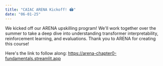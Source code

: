 ```yaml
---
title: "CAIAC ARENA Kickoff! 🏟️"
date: "06-01-25"
---
```


We kicked off our ARENA upskilling program! We'll work together over the summer to take a deep dive into understanding transformer interpretability, reinforcement learning, and evaluations. Thank you to ARENA for creating this course! 

Here's the link to follow along: https://arena-chapter0-fundamentals.streamlit.app
